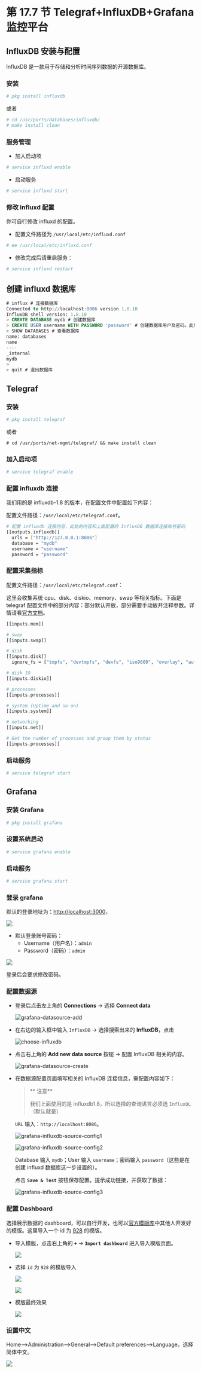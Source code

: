 # 第 17.7 节 Telegraf+InfluxDB+Grafana 监控平台

## InfluxDB 安装与配置

InfluxDB 是一款用于存储和分析时间序列数据的开源数据库。

### 安装

```sh
# pkg install influxdb
```

或者

```sh
# cd /usr/ports/databases/influxdb/ 
# make install clean
```

### 服务管理

- 加入启动项

```sh
# service influxd enable
```

- 启动服务

```sh
# service influxd start
```

### 修改 influxd 配置

你可自行修改 influxd 的配置。

- 配置文件路径为 `/usr/local/etc/influxd.conf`

```sh
# ee /usr/local/etc/influxd.conf
```

- 修改完成后请重启服务：

```sh
# service influxd restart
```

## 创建 influxd 数据库

```sql 
# influx # 连接数据库
Connected to http://localhost:8086 version 1.8.10
InfluxDB shell version: 1.8.10
> CREATE DATABASE mydb # 创建数据库
> CREATE USER username WITH PASSWORD 'password' # 创建数据库用户及密码。此处设置的用户名是 username，密码是 password
> SHOW DATABASES # 查看数据库
name: databases
name
----
_internal
mydb
>
> quit # 退出数据库
```

## Telegraf

### 安装

```sh
# pkg install telegraf
```

或者

```
# cd /usr/ports/net-mgmt/telegraf/ && make install clean
```
### 加入启动项

```sh
# service telegraf enable
```


### 配置 influxdb 连接

我们用的是 influxdb-1.8 的版本，在配置文件中配置如下内容：

配置文件路径：`/usr/local/etc/telegraf.conf`。

```sh
# 配置 influxdb 连接内容，此处的内容和上面配置的 InfluxDB 数据库连接账号密码
[[outputs.influxdb]]
  urls = ["http://127.0.0.1:8086"]
  database = "mydb" 
  username = "username"
  password = "password"
```

### 配置采集指标

配置文件路径：`/usr/local/etc/telegraf.conf`：

这里会收集系统 cpu、disk、diskio、memory、swap 等相关指标。下面是 telegraf 配置文件中的部分内容：部分默认开放，部分需要手动放开注释参数。详情请看[官方文档](https://docs.influxdata.com/telegraf/v1.26/configuration/)。

```sh
[[inputs.mem]]

# swap
[[inputs.swap]]

# disk
[[inputs.disk]]
  ignore_fs = ["tmpfs", "devtmpfs", "devfs", "iso9660", "overlay", "aufs", "squashfs"]

# disk IO
[[inputs.diskio]]

# processes
[[inputs.processes]]

# system (Uptime and so on)
[[inputs.system]]

# networking
[[inputs.net]]

# Get the number of processes and group them by status
[[inputs.processes]]
```

### 启动服务

```sh
# service telegraf start
```

## Grafana


### 安装 Grafana

```sh
# pkg install grafana
```

### 设置系统启动

```sh
# service grafana enable
```

### 启动服务

```sh
# service grafana start
```

### 登录 grafana

默认的登录地址为：<http://localhost:3000>，

![](../.gitbook/assets/grafana1.png)

- 默认登录账号密码：
  - Username（用户名）：`admin`
  - Password（密码）：`admin`

![](../.gitbook/assets/grafana2.png)

登录后会要求修改密码。

### 配置数据源

- 登录后点击左上角的 **Connections** -> 选择 **Connect data**
   
   ![grafana-datasource-add](../.gitbook/assets/grafana-datasource-add.png)

- 在右边的输入框中输入 `InfluxDB` -> 选择搜索出来的 **InfluxDB**，点击
   
   ![choose-influxdb](../.gitbook/assets/grafana-datasource-search.png)

- 点击右上角的 **Add new data source** 按钮 -> 配置 InfluxDB 相关的内容。
   
   ![grafana-datasource-create](../.gitbook/assets/grafana-datasource-create.png)

- 在数据源配置页面填写相关的 InfluxDB 连接信息，需配置内容如下：
   >** 注意**
   >
   >我们上面使用的是 influxdb1.8，所以选择的查询语言必须选 `InfluxQL`（默认就是）

   `URL` 输入：`http://localhost:8086`。

   ![grafana-influxdb-source-config1](../.gitbook/assets/grafana-influxdb-source-config1.png)

   ![grafana-influxdb-source-config2](../.gitbook/assets/grafana-influxdb-source-config2.png)

   Database 输入 `mydb`；User 输入 `username`；密码输入 `password`（这些是在创建 influxd 数据库这一步设置的）。

   点击 **`Save & Test`** 按钮保存配置。提示成功链接，并获取了数据：

  ![grafana-influxdb-source-config3](../.gitbook/assets/grafana-influxdb-source-config3.png)

### 配置 Dashboard

选择展示数据的 dashboard，可以自行开发，也可以[官方模版库](https://grafana.com/grafana/dashboards/)中其他人开发好的模版。这里导入一个 id 为 [928](https://grafana.com/grafana/dashboards/928-telegraf-system-dashboard/) 的模版。

- 导入模版，点击右上角的 **`+`** -> **`Import dashboard`**  进入导入模版页面。
   
   ![](../.gitbook/assets/grafana-dashboard-import.png)

- 选择 `id` 为 `928` 的模版导入
   
   ![](../.gitbook/assets/grafana-dashboard-import-config.png)

  ![](../.gitbook/assets/grafana-dashboard-import-config2.png)

- 模版最终效果
   
   ![](../.gitbook/assets/grafana-dashboard-result.png)

### 设置中文

Home——>Administration——>General——>Default preferences——>Language，选择简体中文。

![](../.gitbook/assets/grafana4.png)
